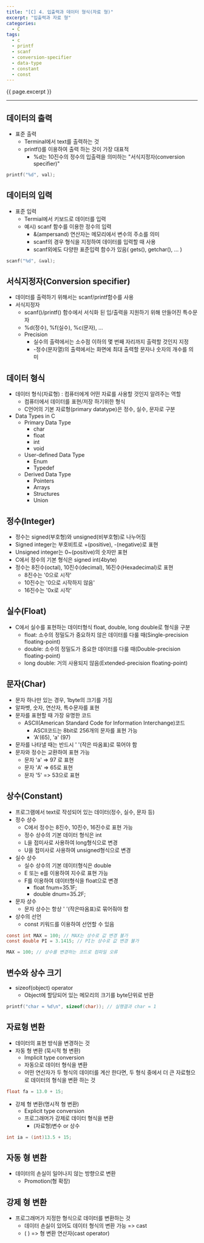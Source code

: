 ```yaml
---
title: "[C] 4. 입출력과 데이터 형식(자료 형)"
excerpt: "입출력과 자료 형"
categories:
  - C
tags:
  - c
  - printf
  - scanf
  - conversion-specifier
  - data-type
  - constant
  - const
---
```

{{ page.excerpt }}
* * *

## 데이터의 출력
- 표준 출력
  - Terminal에서 text를 출력하는 것
  - printf()를 이용하여 출력 하는 것이 가장 대표적
    - %d는 10진수의 정수의 입출력을 의미하는 "서식지정자(conversion specifier)"

```c
printf("%d", val);
```

## 데이터의 입력
  - 표준 입력
    - Termial에서 키보드로 데이터를 입력
    - 예시) scanf 함수를 이용한 정수의 입력
      - &(ampersand) 연산자는 메모리에서 변수의 주소를 의미
      - scanf의 경우 형식을 지정하여 데이터를 입력할 때 사용
      - scanf외에도 다양한 표준입력 함수가 있음( gets(), getchar(), … )

```c
scanf("%d", &val);
```

## 서식지정자(Conversion specifier)
- 데이터를 출력하기 위해서는 scanf/printf함수를 사용
- 서식지정자
  - scanf()/printf() 함수에서 서식화 된 입/출력을 지원하기 위해 만들어진 특수문자
  - %d(정수), %f(실수), %c(문자), ...
  - Precision
    - 실수의 출력에서는 소수점 이하의 몇 번째 자리까지 출력할 것인지 지정
    - -정수(문자열)의 출력에서는 화면에 최대 출력할 문자나 숫자의 개수를 의미

## 데이터 형식
- 데이터 형식(자료형) : 컴퓨터에게 어떤 자료를 사용할 것인지 알려주는 역할
  - 컴퓨터에서 데이터를 표현/저장 하기위한 형식
  - C언어의 기본 자료형(primary datatype)은 정수, 실수, 문자로 구분
- Data Types in C
  - Primary Data Type
    - char
    - float
    - int
    - void
  - User-defined Data Type
    - Enum
    - Typedef
  - Derived Data Type
    - Pointers
    - Arrays
    - Structures
    - Union

## 정수(Integer)
- 정수는 signed(부호형)와 unsigned(비부호형)로 나누어짐
- Signed integer는 부호비트로 +(positive), -(negative)로 표현
- Unsigned integer는 0~(positive)의 숫자만 표현
- C에서 정수의 기본 형식은 signed int(4byte)
- 정수는 8진수(octal), 10진수(decimal), 16진수(Hexadecimal)로 표현
  - 8진수는 '0으로 시작'
  - 10진수는 '0으로 시작하지 않음'
  - 16진수는 '0x로 시작'

## 실수(Float)
- C에서 실수를 표현하는 데이터형식 float, double, long double로 형식을 구분
  - float: 소수의 정밀도가 중요하지 않은 데이터를 다룰 때(Single-precision floating-point)
  - double: 소수의 정밀도가 중요한 데이터를 다룰 때(Double-precision floating-point)
  - long double: 거의 사용되지 않음(Extended-precision floating-point)

## 문자(Char)
- 문자 하나만 있는 경우, 1byte의 크기를 가짐
- 알파벳, 숫자, 연산자, 특수문자를 표현
- 문자를 표현할 때 가장 유명한 코드
  - ASCII(American Standard Code for Information Interchange)코드
    - ASCII코드는 8bit로 256개의 문자를 표현 가능
    - 'A'(65), 'a' (97)
- 문자를 나타낼 때는 반드시 ' '(작은 따옴표)로 묶어야 함
- 문자와 정수는 교환하여 표현 가능
  - 문자 'a' => 97 로 표현
  - 문자 'A' => 65로 표현
  - 문자 '5' => 53으로 표현

## 상수(Constant)
- 프로그램에서 text로 작성되어 있는 데이터(정수, 실수, 문자 등)
- 정수 상수
  - C에서 정수는 8진수, 10진수, 16진수로 표현 가능
  - 정수 상수의 기본 데이터 형식은 int
  - L을 접미사로 사용하여 long형식으로 변경
  - U을 접미사로 사용하여 unsigned형식으로 변경
- 실수 상수
  - 실수 상수의 기본 데이터형식은 double
  - E 또는 e를 이용하여 지수로 표현 가능
  - F를 이용하여 데이터형식을 float으로 변경
    - float fnum=35.1F;
    - double dnum=35.2F;
- 문자 상수
  - 문자 상수는 항상 ' '(작은따옴표)로 묶어줘야 함
- 상수의 선언
  - const 키워드를 이용하여 선언할 수 있음

```c
const int MAX = 100; // MAX는 상수로 값 변경 불가
const double PI = 3.1415; // PI는 상수로 값 변경 불가

MAX = 100; // 상수를 변경하는 코드로 컴파일 오류
```

## 변수와 상수 크기
- sizeof(object) operator
  - Object에 할당되어 있는 메모리의 크기를 byte단위로 반환

```c
printf("char = %d\n", sizeof(char)); // 실행결과 char = 1
```

## 자료형 변환
- 데이터의 표현 방식을 변경하는 것
- 자동 형 변환 (묵시적 형 변환)
  - Implicit type conversion
  - 자동으로 데이터 형식을 변환
  - 어떤 연산자가 두 형식의 데이터를 계산 한다면, 두 형식 중에서 더 큰 자료형으로 데이터의 형식을 변환 하는 것
```c
float fa = 13.0 + 15;
```
- 강제 형 변환(명시적 형 변환)
  - Explicit type conversion
  - 프로그래머가 강제로 데이터 형식을 변환
    - (자료형)변수 or 상수
```c
int ia = (int)13.5 + 15;
```

## 자동 형 변환
- 데이터의 손실이 일어나지 않는 방향으로 변환
  - Promotion(형 확장)

## 강제 형 변환
- 프로그래머가 지정한 형식으로 데이터를 변환하는 것
  - 데이터 손실이 있어도 데이터 형식의 변환 가능 => cast
  - ( ) => 형 변환 연산자(cast operator)
